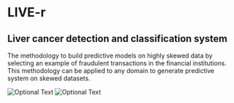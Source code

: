 # LIVE-r
## Liver cancer detection and classification system

The methodology to build predictive models on highly skewed data by selecting an example of fraudulent transactions in the financial institutions. This methodology can be applied to any domain to generate predictive system on skewed datasets.

![Optional Text](../master/img/baseline.png)
![Optional Text](../master/img/archi.png)
